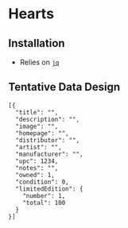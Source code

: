 # Hearts
## Installation
- Relies on [`jq`](https://stedolan.github.io/jq/)

## Tentative Data Design
```
[{
  "title": "",
  "description": "",
  "image": "",
  "homepage": "",
  "distributor": "",
  "artist": "",
  "manufacturer": "",
  "upc": 1234,
  "notes": "",
  "owned": 1,
  "condition": 0,
  "limitedEdition": {
    "number": 1,
    "total": 100
  }
}]
```
